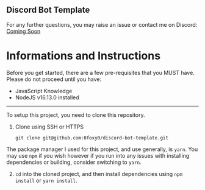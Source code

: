 ## Discord Bot Template

For any further questions, you may raise an issue or contact me on Discord: [Coming Soon]()

# Informations and Instructions

Before you get started, there are a few pre-requisites that you MUST have. Please do not proceed until you have:

- JavaScript Knowledge
- NodeJS v16.13.0 installed

---

To setup this project, you need to clone this repository.

1. Clone using SSH or HTTPS

   `git clone git@github.com:0foxy0/discord-bot-template.git`

The package manager I used for this project, and use generally, is `yarn`. You may use `npm` if you wish however if you run into any issues with installing dependencies or building, consider switching to `yarn`.

2. `cd` into the cloned project, and then install dependencies using `npm install` or `yarn install`.

